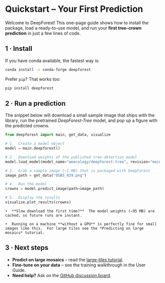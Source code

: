 # Quickstart – Your First Prediction

Welcome to DeepForest!  This one–page guide shows how to install the package, load a ready-to-use model, and run your **first tree-crown prediction** in just a few lines of code.

## 1&nbsp;·&nbsp;Install

If you have conda available, the fastest way is:

```bash
conda install -c conda-forge deepforest
```

Prefer `pip`?  That works too:

```bash
pip install deepforest
```

## 2&nbsp;·&nbsp;Run a prediction

The snippet below will download a small sample image that ships with the library, run the pretrained *DeepForest-Tree* model, and pop up a figure with the predicted crowns.

```python
from deepforest import main, get_data, visualize

# 1.  Create a model object
model = main.deepforest()

# 2.  Download weights of the published tree-detection model
model.load_model(model_name="weecology/deepforest-tree", revision="main")

# 3.  Grab a sample image (~1 MB) that is packaged with DeepForest
image_path = get_data("OSBS_029.png")

# 4.  Run the model
crowns = model.predict_image(path=image_path)

# 5.  Display the results
visualize.plot_results(crowns)
```

```{tip}
•  **Slow download the first time?**  The model weights (~95 MB) are cached, so future runs are instant.

•  Running on a machine **without a GPU** is perfectly fine for small images like this.  For large tiles see the *Predicting on large mosaics* tutorial.
```

## 3&nbsp;·&nbsp;Next steps

* **Predict on large mosaics** – read the [large-tiles tutorial](intro_tutorials/04_predict_large_tile.md).
* **Fine-tune on your data** – see the training walkthrough in the User Guide.
* **Need help?**  Ask on the [GitHub discussion board](https://github.com/weecology/DeepForest/discussions).